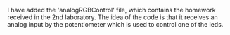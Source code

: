 
I have added the 'analogRGBControl' file, which contains the homework received in the 2nd laboratory. The idea of the code is that it receives an analog input by the potentiometer which is used to control one of the leds.

